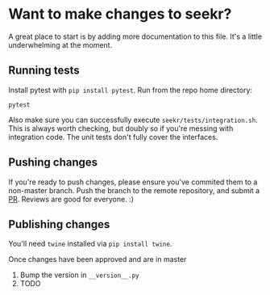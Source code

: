 # Want to make changes to seekr?

A great place to start is by adding more documentation to this file. 
It's a little underwhelming at the moment.

## Running tests

Install pytest with `pip install pytest`. 
Run from the repo home directory:

```
pytest
```

Also make sure you can successfully execute `seekr/tests/integration.sh`.
This is always worth checking, but doubly so if you're messing with integration code.
The unit tests don't fully cover the interfaces.

## Pushing changes

If you're ready to push changes, please ensure you've commited them to a non-master branch.
Push the branch to the remote repository, and submit a [PR](https://github.com/CalabreseLab/seekr/pulls).
Reviews are good for everyone. :)

## Publishing changes

You'll need `twine` installed via `pip install twine`.
 
Once changes have been approved and are in master

1. Bump the version in `__version__.py`
2. TODO
